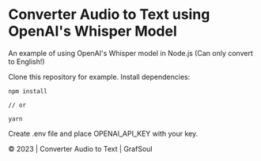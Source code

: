 # Converter Audio to Text using OpenAI's Whisper Model

An example of using OpenAI's Whisper model in Node.js (Can only convert to English!)

Clone this repository for example. Install dependencies:

```
npm install

// or 

yarn
```

Create .env file and place OPENAI_API_KEY with your key.

© 2023 | Converter Audio to Text | GrafSoul


